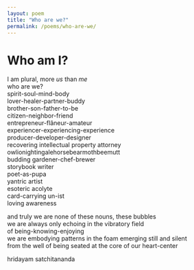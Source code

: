 ```yaml
---
layout: poem
title: "Who are we?"
permalink: /poems/who-are-we/
---
```


# Who am I?

I am plural, more *us* than *me*  
who are we?  
spirit-soul-mind-body  
lover-healer-partner-buddy  
brother-son-father-to-be  
citizen-neighbor-friend  
entrepreneur-flâneur-amateur  
experiencer-experiencing-experience  
producer-developer-designer  
recovering intellectual property attorney  
owlionightingalehorsebearmothbeemutt  
budding gardener-chef-brewer  
storybook writer  
poet-as-pupa  
yantric artist  
esoteric acolyte  
card-carrying un-ist  
loving awareness

and truly we are none of these nouns, these bubbles  
we are always only echoing in the vibratory field  
of being-knowing-enjoying  
we are embodying patterns in the foam emerging still and silent  
from the well of being seated at the core of our heart-center

hridayam
satchitananda
